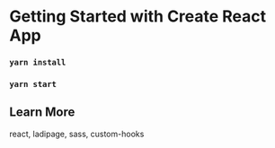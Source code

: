 # Getting Started with Create React App

### `yarn install`

### `yarn start`

## Learn More

react, ladipage, sass, custom-hooks
